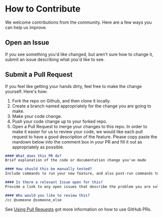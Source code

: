 # How to Contribute

We welcome contributions from the community. Here are a few ways you can help us improve.

## Open an Issue

If you see something you'd like changed, but aren't sure how to change it, submit an issue describing what you'd like to see.

## Submit a Pull Request

If you feel like getting your hands dirty, feel free to make the change yourself. Here's how:

1. Fork the repo on Github, and then clone it locally.
2. Create a branch named appropriately for the change you are going to make.
3. Make your code change.
4. Push your code change up to your forked repo.
5. Open a Pull Request to merge your changes to this repo. In order to make it easier for us to review your code, we would like each pull request to have a good description of the feature. Please copy paste the mardown below into the comment box in your PR and fill it out as appropriately as possible.

```markdown
#### What does this PR do?
Brief explanation of the code or documentation change you've made

#### How should this be manually tested?
Include commands to run your new feature, and also post-run commands to validate that it worked. (please use code blocks to format code samples)

#### Is there a relevant Issue open for this?
Provide a link to any open issues that describe the problem you are solving.

#### Who would you like to review this?
/cc @someone @someone_else
```

See [Using Pull Requests](https://help.github.com/articles/using-pull-requests/) got more information on how to use GitHub PRs.
